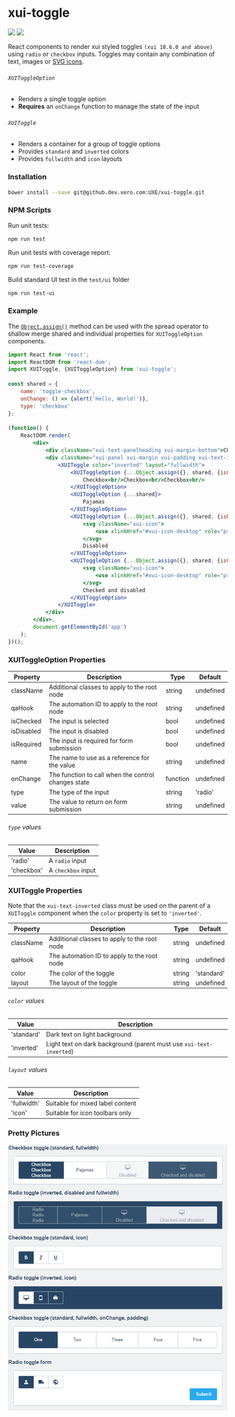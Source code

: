 # xui-toggle

![](https://img.shields.io/badge/xui-^10.6.0-blue.svg)
![](https://img.shields.io/badge/react-^15.1.0-blue.svg)

React components to render xui styled toggles `(xui 10.6.0 and above)` using `radio` or `checkbox` inputs. Toggles may contain any combination of text, images or [SVG icons](https://github.dev.xero.com/UXE/xui-icon).

###### `XUIToggleOption`
* Renders a single toggle option
* **Requires** an `onChange` function to manage the state of the input

###### `XUIToggle`
* Renders a container for a group of toggle options
* Provides `standard` and `inverted` colors
* Provides `fullwidth` and `icon` layouts

### Installation

```sh
bower install --save git@github.dev.xero.com:UXE/xui-toggle.git
```

### NPM Scripts

Run unit tests:
```sh
npm run test
```

Run unit tests with coverage report:
```sh
npm run test-coverage
```

Build standard UI test in the `test/ui` folder
```sh
npm run test-ui
```

### Example

The [`Object.assign()`](https://developer.mozilla.org/en-US/docs/Web/JavaScript/Reference/Global_Objects/Object/assign)
method can be used with the spread operator to shallow merge shared and individual properties for `XUIToggleOption` components.

```jsx
import React from 'react';
import ReactDOM from 'react-dom';
import XUIToggle, {XUIToggleOption} from 'xui-toggle';

const shared = {
	name: 'toggle-checkbox',
	onChange: () => {alert('Hello, World!')},
	type: 'checkbox'
};

(function() {
	ReactDOM.render(
		<div>
			<div className="xui-text-panelheading xui-margin-bottom">Checkbox toggle (inverted, fullwidth)</div>
			<div className="xui-panel xui-margin xui-padding xui-text-inverted">
				<XUIToggle color="inverted" layout="fullwidth">
					<XUIToggleOption {...Object.assign({}, shared, {isChecked: true})}>
						Checkbox<br/>Checkbox<br/>Checkbox<br/>
					</XUIToggleOption>
					<XUIToggleOption {...shared}>
						Pajamas
					</XUIToggleOption>
					<XUIToggleOption {...Object.assign({}, shared, {isDisabled: true})}>
						<svg className="xui-icon">
							<use xlinkHref="#xui-icon-desktop" role="presentation"></use>
						</svg>
						Disabled
					</XUIToggleOption>
					<XUIToggleOption {...Object.assign({}, shared, {isChecked: true, isDisabled: true})}>
						<svg className="xui-icon">
							<use xlinkHref="#xui-icon-desktop" role="presentation"></use>
						</svg>
						Checked and disabled
					</XUIToggleOption>
				</XUIToggle>
			</div>
		</div>,
		document.getElementById('app')
	);
})();
```

### XUIToggleOption Properties

|  Property  |                      Description                     |   Type   |  Default  |
|------------|------------------------------------------------------|----------|-----------|
| className  | Additional classes to apply to the root node         | string   | undefined |
| qaHook     | The automation ID to apply to the root node          | string   | undefined |
| isChecked  | The input is selected                                | bool     | undefined |
| isDisabled | The input is disabled                                | bool     | undefined |
| isRequired | The input is required for form submission            | bool     | undefined |
| name       | The name to use as a reference for the value         | string   | undefined |
| onChange   | The function to call when the control changes state  | function | undefined |
| type       | The type of the input                                | string   | 'radio'   |
| value      | The value to return on form submission               | string   | undefined |

###### `type` values

|    Value   |    Description     |
|------------|--------------------|
| 'radio'    | A `radio` input    |
| 'checkbox' | A `checkbox` input |

### XUIToggle Properties

Note that the `xui-text-inverted` class must be used on the parent of a `XUIToggle` component when the `color` property is set to `'inverted'`.

|  Property  |                      Description                     |   Type   |  Default   |
|------------|------------------------------------------------------|----------|------------|
| className  | Additional classes to apply to the root node         | string   | undefined  |
| qaHook     | The automation ID to apply to the root node          | string   | undefined  |
| color      | The color of the toggle                              | string   | 'standard' |
| layout     | The layout of the toggle                             | string   | undefined  |

###### `color` values

|   Value    |                             Description                             |
|------------|---------------------------------------------------------------------|
| 'standard' | Dark text on light background                                       |
| 'inverted' | Light text on dark background (parent must use `xui-text-inverted`) |

###### `layout` values

|    Value    |            Description           |
|-------------|----------------------------------|
| 'fullwidth' | Suitable for mixed label content |
| 'icon'      | Suitable for icon toolbars only  |

### Pretty Pictures

![](./examples/xui-toggle-examples.PNG)
